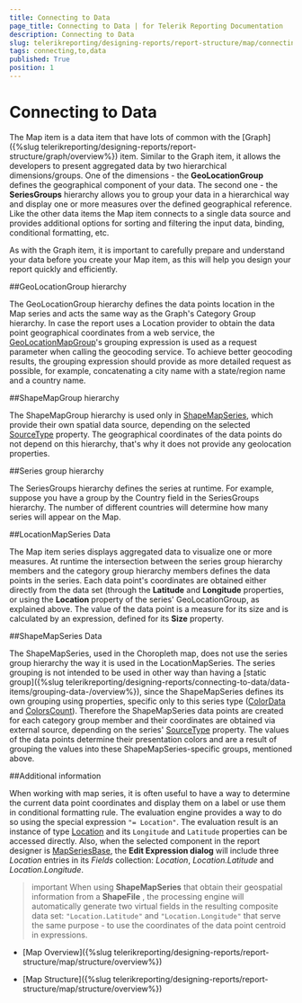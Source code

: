 ```yaml
---
title: Connecting to Data
page_title: Connecting to Data | for Telerik Reporting Documentation
description: Connecting to Data
slug: telerikreporting/designing-reports/report-structure/map/connecting-to-data
tags: connecting,to,data
published: True
position: 1
---
```


# Connecting to Data



The Map item is a data item that have lots of common with the [Graph]({%slug telerikreporting/designing-reports/report-structure/graph/overview%}) item.         Similar to the Graph item, it allows the developers to present aggregated data by two hierarchical dimensions/groups.         One of the dimensions - the __GeoLocationGroup__ defines the geographical component of your data. The second one -         the __SeriesGroups__ hierarchy allows you to group your data in a hierarchical way and display one or more measures         over the defined geographical reference. Like the other data items the Map item connects to a single data source and provides         additional options for sorting and filtering the input data, binding, conditional formatting, etc.       

As with the Graph item, it is important to carefully prepare and understand your data before you create your Map item, as this will help you design your report quickly and         efficiently.       

##GeoLocationGroup hierarchy

The GeoLocationGroup hierarchy defines the data points location in the Map series and acts the same way as the Graph's Category Group hierarchy.           In case the report uses a Location provider to obtain the data point geographical coordinates from a web service, the           [GeoLocationMapGroup](/reporting/api/Telerik.Reporting.GeoLocationMapGroup)'s           grouping expression is used as a request parameter when calling the geocoding service. To achieve better geocoding results, the grouping           expression should provide as more detailed request as possible, for example, concatenating a city name with a state/region name and a country name.         

##ShapeMapGroup hierarchy

The ShapeMapGroup hierarchy is used only in [ShapeMapSeries](/reporting/api/Telerik.Reporting.ShapeMapSeries), which provide their           own spatial data source, depending on the selected [SourceType](/reporting/api/Telerik.Reporting.ShapeMapSeries#Telerik_Reporting_ShapeMapSeries_SourceType) property.           The geographical coordinates of the data points do not depend on this hierarchy, that's why it does not provide any geolocation properties.         

##Series group hierarchy

The SeriesGroups hierarchy defines the series at runtime. For example, suppose you have a group by the Country field in the SeriesGroups           hierarchy. The number of different countries will determine how many series will appear on the Map.         

##LocationMapSeries Data

The Map item series displays aggregated data to visualize one or more measures. At runtime the intersection between the series group hierarchy           members and the category group hierarchy members defines the data points in the series.           Each data point's coordinates are obtained either directly from the data set (through the __Latitude__ and __Longitude__           properties, or using the __Location__ property of the series' GeoLocationGroup, as explained above.           The value of the data point is a measure for its size and is calculated by an expression, defined for its __Size__ property.         

##ShapeMapSeries Data

The ShapeMapSeries, used in the Choropleth map, does not use the series group hierarchy the way it is used in the LocationMapSeries.           The series grouping is not intended to be used in other way than having a           [static group]({%slug telerikreporting/designing-reports/connecting-to-data/data-items/grouping-data-/overview%}), since the ShapeMapSeries defines           its own grouping using properties, specific only to this series type ([ColorData](/reporting/api/Telerik.Reporting.ShapeMapSeries#Telerik_Reporting_ShapeMapSeries_ColorData) and           [ColorsCount](/reporting/api/Telerik.Reporting.ShapeMapSeries#Telerik_Reporting_ShapeMapSeries_ColorsCount)).           Therefore the ShapeMapSeries data points are created for each category group member and their coordinates are obtained via external source, depending on           the series' [SourceType](/reporting/api/Telerik.Reporting.ShapeMapSeries#Telerik_Reporting_ShapeMapSeries_SourceType) property. The values of the data points           determine their presentation colors and are a result of grouping the values into these ShapeMapSeries-specific groups, mentioned above.         

##Additional information

When working with map series,           it is often useful to have a way to determine the current data point coordinates and display them on a label or use them in conditional formatting rule.           The evaluation engine provides a way to do so using the special expression `"= Location"`.           The evaluation result is an instance of type [Location](/reporting/api/Telerik.Reporting.Location)           and its `Longitude` and `Latitude` properties can be accessed directly.           Also, when the selected component in the report designer is [MapSeriesBase](/reporting/api/Telerik.Reporting.MapSeriesBase),           the __Edit Expression dialog__ will include three *Location*           entries in its *Fields* collection: *Location*,           *Location.Latitude* and *Location.Longitude*.         

>important When using  __ShapeMapSeries__  that obtain their geospatial information from a  __ShapeFile__ ,             the processing engine will automatically generate two virtual fields in the resulting composite data set:             `"Location.Latitude"` and `"Location.Longitude"` that serve the same purpose - to use the             coordinates of the data point centroid in expressions.           


 * [Map Overview]({%slug telerikreporting/designing-reports/report-structure/map/structure/overview%})

 * [Map Structure]({%slug telerikreporting/designing-reports/report-structure/map/structure/overview%})
